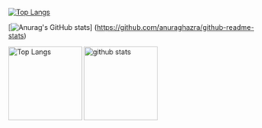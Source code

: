 [![Top Langs](https://github-readme-stats.vercel.app/api/top-langs/?username=kodaayumi&layout=compact&theme=jolly
)](https://github.com/anuraghazra/github-readme-stats)

[![Anurag's GitHub stats](https://github-readme-stats.vercel.app/api?username=kodaayumi&theme=jolly&show_icons=true)]
(https://github.com/anuraghazra/github-readme-stats)

<p align="left"> 
  <img alt="Top Langs" height="150px" src="https://github-readme-stats.vercel.app/api/top-langs/?username=kodaayumi&layout=compact&theme=jolly" />
  <img alt="github stats" height="150px" src="https://github-readme-stats.vercel.app/api?username=kodaayumi&theme=jolly&show_icons=true" />
</p>
